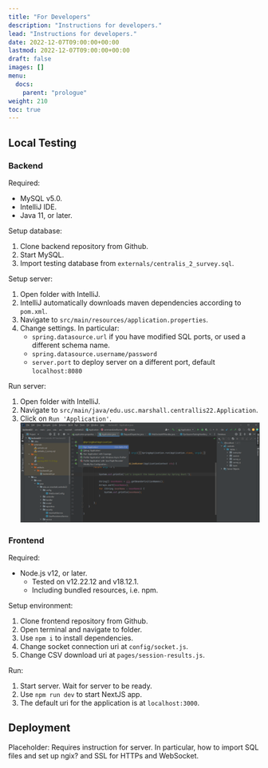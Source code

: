 ```yaml
---
title: "For Developers"
description: "Instructions for developers."
lead: "Instructions for developers."
date: 2022-12-07T09:00:00+00:00
lastmod: 2022-12-07T09:00:00+00:00
draft: false
images: []
menu:
  docs:
    parent: "prologue"
weight: 210
toc: true
---
```


## Local Testing

### Backend

Required:

- MySQL v5.0.
- IntelliJ IDE.
- Java 11, or later.

Setup database:

1. Clone backend repository from Github.
2. Start MySQL.
3. Import testing database from `externals/centralis_2_survey.sql`.

Setup server:

1. Open folder with IntelliJ.
2. IntelliJ automatically downloads maven dependencies according to `pom.xml`.
3. Navigate to `src/main/resources/application.properties`.
4. Change settings. In particular:
    - `spring.datasource.url` if you have modified SQL ports, or used a different schema name.
    - `spring.datasource.username/password`
    - `server.port` to deploy server on a different port, default `localhost:8080`

Run server:

1. Open folder with IntelliJ.
2. Navigate to `src/main/java/edu.usc.marshall.centrallis22.Application`.
3. Click on `Run 'Application'`.
![Run](run.png)

### Frontend

Required:

- Node.js v12, or later.
  - Tested on v12.22.12 and v18.12.1.
  - Including bundled resources, i.e. npm.

Setup environment:

1. Clone frontend repository from Github.
2. Open terminal and navigate to folder.
3. Use `npm i` to install dependencies.
4. Change socket connection uri at `config/socket.js`.
5. Change CSV download uri at `pages/session-results.js`.

Run:

1. Start server. Wait for server to be ready.
2. Use `npm run dev` to start NextJS app.
3. The default uri for the application is at `localhost:3000`.

## Deployment

Placeholder: Requires instruction for server.
In particular, how to import SQL files and set up ngix? and SSL for HTTPs and WebSocket.

